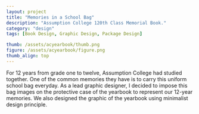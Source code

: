 ```yaml
---
layout: project
title: "Memories in a School Bag"
description: "Assumption College 120th Class Memorial Book."
category: "design"
tags: [Book Design, Graphic Design, Package Design]

thumb: /assets/acyearbook/thumb.png
figure: /assets/acyearbook/figure.png
thumb_align: top
---
```


For 12 years from grade one to twelve, Assumption College had studied together.  One of the common memories they have is to carry this uniform school bag everyday.   As a lead graphic designer, I decided to impose this bag images on the protective case of the yearbook to represent our 12-year memories.  We also designed the graphic of the yearbook using minimalist design principle.
